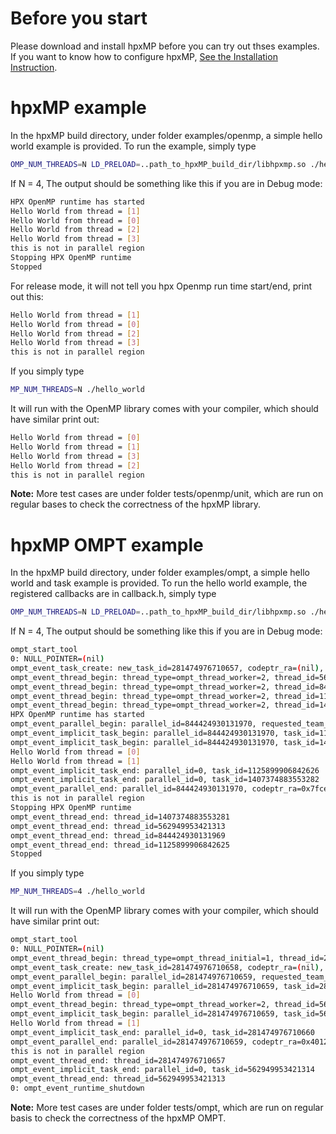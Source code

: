 # Before you start
Please download and install hpxMP before you can try out thses examples.
If you want to know how to configure hpxMP, [See the Installation Instruction](install.md).

# hpxMP example

In the hpxMP build directory, under folder examples/openmp,  a simple hello world example is provided.
To run the example, simply type
```bash
OMP_NUM_THREADS=N LD_PRELOAD=..path_to_hpxMP_build_dir/libhpxmp.so ./hello_world
```
If N = 4, The output should be something like this if you are in Debug mode:
```bash
HPX OpenMP runtime has started
Hello World from thread = [1]
Hello World from thread = [0]
Hello World from thread = [2]
Hello World from thread = [3]
this is not in parallel region
Stopping HPX OpenMP runtime
Stopped
```

For release mode, it will not tell you hpx Openmp run time start/end, print out this:
```bash
Hello World from thread = [1]
Hello World from thread = [0]
Hello World from thread = [2]
Hello World from thread = [3]
this is not in parallel region
```

If you simply type
```bash
MP_NUM_THREADS=N ./hello_world
```
It will run with the OpenMP library comes with your compiler, which should have similar print out:
```bash
Hello World from thread = [0]
Hello World from thread = [1]
Hello World from thread = [3]
Hello World from thread = [2]
this is not in parallel region
```

**Note:** More test cases are under folder tests/openmp/unit, which are run on regular bases to check the 
correctness of the hpxMP library.

# hpxMP OMPT example
In the hpxMP build directory, under folder examples/ompt,  a simple hello world and task example is provided.
To run the hello world example, the registered callbacks are in callback.h, simply type
```bash
OMP_NUM_THREADS=N LD_PRELOAD=..path_to_hpxMP_build_dir/libhpxmp.so ./hello_world
```
If N = 4, The output should be something like this if you are in Debug mode:
```bash
ompt_start_tool
0: NULL_POINTER=(nil)
ompt_event_task_create: new_task_id=281474976710657, codeptr_ra=(nil), task_type=ompt_task_initial=1
ompt_event_thread_begin: thread_type=ompt_thread_worker=2, thread_id=562949953421313
ompt_event_thread_begin: thread_type=ompt_thread_worker=2, thread_id=844424930131969
ompt_event_thread_begin: thread_type=ompt_thread_worker=2, thread_id=1125899906842625
ompt_event_thread_begin: thread_type=ompt_thread_worker=2, thread_id=1407374883553281
HPX OpenMP runtime has started
ompt_event_parallel_begin: parallel_id=844424930131970, requested_team_size=2,codeptr_ra=0x7fcea7599d0f, invoker=2
ompt_event_implicit_task_begin: parallel_id=844424930131970, task_id=1125899906842626
ompt_event_implicit_task_begin: parallel_id=844424930131970, task_id=1407374883553282
Hello World from thread = [0]
Hello World from thread = [1]
ompt_event_implicit_task_end: parallel_id=0, task_id=1125899906842626
ompt_event_implicit_task_end: parallel_id=0, task_id=1407374883553282
ompt_event_parallel_end: parallel_id=844424930131970, codeptr_ra=0x7fcea7599d0f, invoker=2
this is not in parallel region
Stopping HPX OpenMP runtime
ompt_event_thread_end: thread_id=1407374883553281
ompt_event_thread_end: thread_id=562949953421313
ompt_event_thread_end: thread_id=844424930131969
ompt_event_thread_end: thread_id=1125899906842625
Stopped
```

If you simply type
```bash
MP_NUM_THREADS=4 ./hello_world
```
It will run with the OpenMP library comes with your compiler, which should have similar print out:
```bash
ompt_start_tool
0: NULL_POINTER=(nil)
ompt_event_thread_begin: thread_type=ompt_thread_initial=1, thread_id=281474976710657
ompt_event_task_create: new_task_id=281474976710658, codeptr_ra=(nil), task_type=ompt_task_initial=1
ompt_event_parallel_begin: parallel_id=281474976710659, requested_team_size=2,codeptr_ra=0x40120d, invoker=2
ompt_event_implicit_task_begin: parallel_id=281474976710659, task_id=281474976710660
Hello World from thread = [0]
ompt_event_thread_begin: thread_type=ompt_thread_worker=2, thread_id=562949953421313
ompt_event_implicit_task_begin: parallel_id=281474976710659, task_id=562949953421314
Hello World from thread = [1]
ompt_event_implicit_task_end: parallel_id=0, task_id=281474976710660
ompt_event_parallel_end: parallel_id=281474976710659, codeptr_ra=0x40120d, invoker=2
this is not in parallel region
ompt_event_thread_end: thread_id=281474976710657
ompt_event_implicit_task_end: parallel_id=0, task_id=562949953421314
ompt_event_thread_end: thread_id=562949953421313
0: ompt_event_runtime_shutdown
```

**Note:** More test cases are under folder tests/ompt, which are run on regular basis to check the 
correctness of the hpxMP OMPT.
